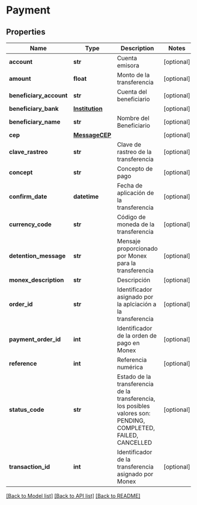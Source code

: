 # Payment

## Properties
Name | Type | Description | Notes
------------ | ------------- | ------------- | -------------
**account** | **str** | Cuenta emisora | [optional] 
**amount** | **float** | Monto de la transferencia | [optional] 
**beneficiary_account** | **str** | Cuenta del beneficiario | [optional] 
**beneficiary_bank** | [**Institution**](Institution.md) |  | [optional] 
**beneficiary_name** | **str** | Nombre del Beneficiario | [optional] 
**cep** | [**MessageCEP**](MessageCEP.md) |  | [optional] 
**clave_rastreo** | **str** | Clave de rastreo de la transferencia | [optional] 
**concept** | **str** | Concepto de pago | [optional] 
**confirm_date** | **datetime** | Fecha de aplicación de la transferencia | [optional] 
**currency_code** | **str** | Código de moneda de la transferencia | [optional] 
**detention_message** | **str** | Mensaje proporcionado por Monex para la transferencia | [optional] 
**monex_description** | **str** | Descripción | [optional] 
**order_id** | **str** | Identificador asignado por la aplciación a la transferencia | [optional] 
**payment_order_id** | **int** | Identificador de la orden de pago en Monex | [optional] 
**reference** | **int** | Referencia numérica | [optional] 
**status_code** | **str** | Estado de la transferencia de la transferencia, los posibles valores son: PENDING, COMPLETED, FAILED, CANCELLED | [optional] 
**transaction_id** | **int** | Identificador de la transferencia asignado por Monex | [optional] 

[[Back to Model list]](../README.md#documentation-for-models) [[Back to API list]](../README.md#documentation-for-api-endpoints) [[Back to README]](../README.md)

